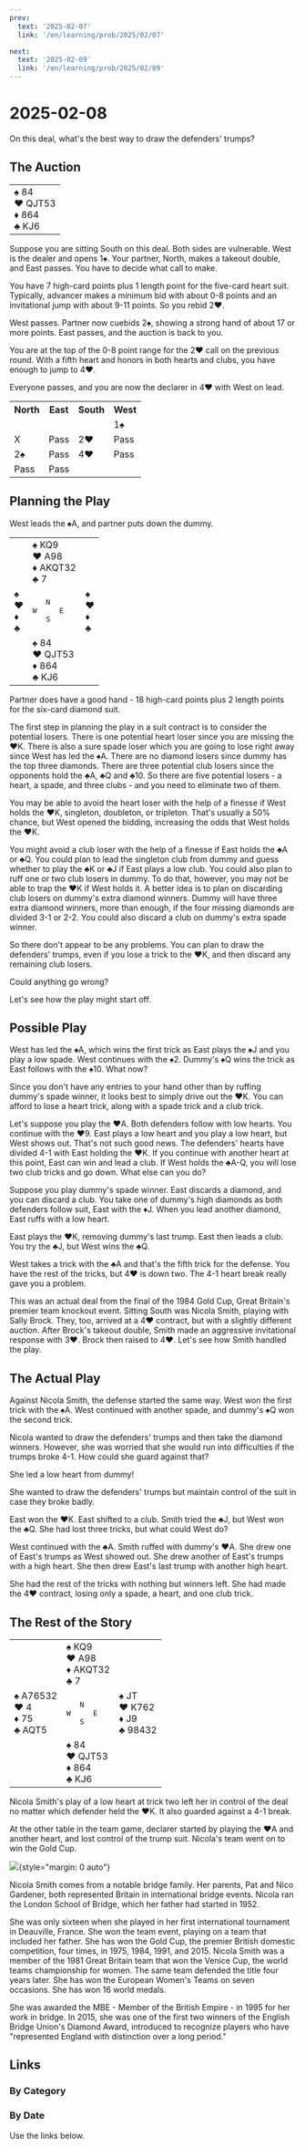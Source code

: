 ```yaml
---
prev:
  text: '2025-02-07'
  link: '/en/learning/prob/2025/02/07'

next:
  text: '2025-02-09'
  link: '/en/learning/prob/2025/02/09'
---
```


# 2025-02-08

On this deal, what's the best way to draw the defenders' trumps?

<Badge type="warning" text="Play"/>

## The Auction

<table class="hand">
	<tr>
		<td>♠ 84<br>♥ QJT53<br>♦ 864<br>♣ KJ6</td>
	</tr>
</table>

Suppose you are sitting South on this deal. Both sides are vulnerable. West is the dealer and opens 1♠. Your partner, North, makes a takeout double, and East passes. You have to decide what call to make.

You have 7 high-card points plus 1 length point for the five-card heart suit. Typically, advancer makes a minimum bid with about 0-8 points and an invitational jump with about 9-11 points. So you rebid 2♥.

West passes. Partner now cuebids 2♠, showing a strong hand of about 17 or more points. East passes, and the auction is back to you.

You are at the top of the 0-8 point range for the 2♥ call on the previous round. With a fifth heart and honors in both hearts and clubs, you have enough to jump to 4♥.

Everyone passes, and you are now the declarer in 4♥ with West on lead.

<table class="auction">
	<tr>
		<th>North</th>
		<th>East</th>
		<th>South</th>
		<th>West</th>
	</tr>
	<tr>
		<td></td>
		<td></td>
		<td></td>
		<td>1♠</td>
	</tr>
	<tr>
		<td>X</td>
		<td>Pass</td>
		<td>2♥</td>
		<td>Pass</td>
	</tr>
	<tr>
		<td>2♠</td>
		<td>Pass</td>
		<td>4♥</td>
		<td>Pass</td>
	</tr>
	<tr>
		<td>Pass</td>
		<td>Pass</td>
		<td></td>
		<td></td>
	</tr>
</table>

## Planning the Play

West leads the ♠A, and partner puts down the dummy.

<table class="deal">
	<tr>
		<td></td>
		<td>♠ KQ9<br>♥ A98<br>♦ AKQT32<br>♣ 7</td>
		<td></td>
	</tr>
	<tr>
		<td>♠ <br>♥ <br>♦ <br>♣ </td>
		<td><pre>   N<br>W     E<br>   S</pre></td>
		<td>♠ <br>♥ <br>♦ <br>♣ </td>
	</tr>
	<tr>
		<td></td>
		<td>♠ 84<br>♥ QJT53<br>♦ 864<br>♣ KJ6</td>
		<td></td>
	</tr>
</table>

Partner does have a good hand - 18 high-card points plus 2 length points for the six-card diamond suit.

The first step in planning the play in a suit contract is to consider the potential losers. There is one potential heart loser since you are missing the ♥K. There is also a sure spade loser which you are going to lose right away since West has led the ♠A. There are no diamond losers since dummy has the top three diamonds. There are three potential club losers since the opponents hold the ♣A, ♣Q and ♣10. So there are five potential losers - a heart, a spade, and three clubs - and you need to eliminate two of them.

You may be able to avoid the heart loser with the help of a finesse if West holds the ♥K, singleton, doubleton, or tripleton. That's usually a 50% chance, but West opened the bidding, increasing the odds that West holds the ♥K.

You might avoid a club loser with the help of a finesse if East holds the ♣A or ♣Q. You could plan to lead the singleton club from dummy and guess whether to play the ♣K or ♣J if East plays a low club. You could also plan to ruff one or two club losers in dummy. To do that, however, you may not be able to trap the ♥K if West holds it. A better idea is to plan on discarding club losers on dummy's extra diamond winners. Dummy will have three extra diamond winners, more than enough, if the four missing diamonds are divided 3-1 or 2-2. You could also discard a club on dummy's extra spade winner.

So there don't appear to be any problems. You can plan to draw the defenders' trumps, even if you lose a trick to the ♥K, and then discard any remaining club losers.

Could anything go wrong?

Let's see how the play might start off.

## Possible Play

West has led the ♠A, which wins the first trick as East plays the ♠J and you play a low spade. West continues with the ♠2. Dummy's ♠Q wins the trick as East follows with the ♠10. What now?

Since you don't have any entries to your hand other than by ruffing dummy's spade winner, it looks best to simply drive out the ♥K. You can afford to lose a heart trick, along with a spade trick and a club trick.

Let's suppose you play the ♥A. Both defenders follow with low hearts. You continue with the ♥9. East plays a low heart and you play a low heart, but West shows out. That's not such good news. The defenders' hearts have divided 4-1 with East holding the ♥K. If you continue with another heart at this point, East can win and lead a club. If West holds the ♣A-Q, you will lose two club tricks and go down. What else can you do?

Suppose you play dummy's spade winner. East discards a diamond, and you can discard a club. You take one of dummy's high diamonds as both defenders follow suit, East with the ♦J. When you lead another diamond, East ruffs with a low heart.

East plays the ♥K, removing dummy's last trump. East then leads a club. You try the ♣J, but West wins the ♣Q.

West takes a trick with the ♣A and that's the fifth trick for the defense. You have the rest of the tricks, but 4♥ is down two. The 4-1 heart break really gave you a problem.

This was an actual deal from the final of the 1984 Gold Cup, Great Britain's premier team knockout event. Sitting South was Nicola Smith, playing with Sally Brock. They, too, arrived at a 4♥ contract, but with a slightly different auction. After Brock's takeout double, Smith made an aggressive invitational response with 3♥. Brock then raised to 4♥. Let's see how Smith handled the play.

## The Actual Play

Against Nicola Smith, the defense started the same way. West won the first trick with the ♠A. West continued with another spade, and dummy's ♠Q won the second trick.

Nicola wanted to draw the defenders' trumps and then take the diamond winners. However, she was worried that she would run into difficulties if the trumps broke 4-1. How could she guard against that?

She led a low heart from dummy!

She wanted to draw the defenders' trumps but maintain control of the suit in case they broke badly.

East won the ♥K. East shifted to a club. Smith tried the ♣J, but West won the ♣Q. She had lost three tricks, but what could West do?

West continued with the ♣A. Smith ruffed with dummy's ♥A. She drew one of East's trumps as West showed out. She drew another of East's trumps with a high heart. She then drew East's last trump with another high heart.

She had the rest of the tricks with nothing but winners left. She had made the 4♥ contract, losing only a spade, a heart, and one club trick.

## The Rest of the Story

<table class="deal">
	<tr>
		<td></td>
		<td>♠ KQ9<br>♥ A98<br>♦ AKQT32<br>♣ 7</td>
		<td></td>
	</tr>
	<tr>
		<td>♠ A76532<br>♥ 4<br>♦ 75<br>♣ AQT5</td>
		<td><pre>   N<br>W     E<br>   S</pre></td>
		<td>♠ JT<br>♥ K762<br>♦ J9<br>♣ 98432</td>
	</tr>
	<tr>
		<td></td>
		<td>♠ 84<br>♥ QJT53<br>♦ 864<br>♣ KJ6</td>
		<td></td>
	</tr>
</table>

Nicola Smith's play of a low heart at trick two left her in control of the deal no matter which defender held the ♥K. It also guarded against a 4-1 break.

At the other table in the team game, declarer started by playing the ♥A and another heart, and lost control of the trump suit. Nicola's team went on to win the Gold Cup.

![](/image/2025/02/08/Smith.png){style="margin: 0 auto"}

Nicola Smith comes from a notable bridge family. Her parents, Pat and Nico Gardener, both represented Britain in international bridge events. Nicola ran the London School of Bridge, which her father had started in 1952.

She was only sixteen when she played in her first international tournament in Deauville, France. She won the team event, playing on a team that included her father. She has won the Gold Cup, the premier British domestic competition, four times, in 1975, 1984, 1991, and 2015. Nicola Smith was a member of the 1981 Great Britain team that won the Venice Cup, the world teams championship for women. The same team defended the title four years later. She has won the European Women's Teams on seven occasions. She has won 16 world medals.

She was awarded the MBE - Member of the British Empire - in 1995 for her work in bridge. In 2015, she was one of the first two winners of the English Bridge Union's Diamond Award, introduced to recognize players who have "represented England with distinction over a long period."

## Links

[<Badge type="tip" text="Go to Practice"/>](/en/practice/prob/2025/02/08)

### By Category

[<Badge type="tip" text="<--"/>](/en/learning/prob/2025/02/06)
[<Badge type="tip" text="Calendar"/>](/en/learning/calendar/2025/02)
[<Badge type="tip" text="-->"/>](/en/learning/prob/2025/02/10)

### By Date

Use the links below.